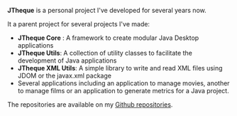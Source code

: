 **JTheque** is a personal project I've developed for several years now.

It a parent project for several projects I've made:

* **JTheque Core** : A framework to create modular Java Desktop applications
* **JTheque Utils**: A collection of utility classes to facilitate the development of Java applications
* **JTheque XML Utils**: A simple library to write and read XML files using JDOM or the javax.xml package
* Several applications including an application to manage movies, another to manage films or an application to generate metrics for a Java project.

The repositories are available on my [Github repositories](http://github.com/wichtounet/).
